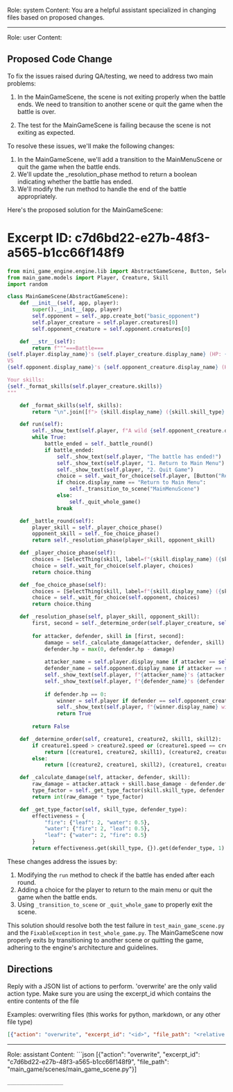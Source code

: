 Role: system
Content: You are a helpful assistant specialized in changing files based on proposed changes.
__________________
Role: user
Content: 
## Proposed Code Change
To fix the issues raised during QA/testing, we need to address two main problems:

1. In the MainGameScene, the scene is not exiting properly when the battle ends. We need to transition to another scene or quit the game when the battle is over.

2. The test for the MainGameScene is failing because the scene is not exiting as expected.

To resolve these issues, we'll make the following changes:

1. In the MainGameScene, we'll add a transition to the MainMenuScene or quit the game when the battle ends.
2. We'll update the _resolution_phase method to return a boolean indicating whether the battle has ended.
3. We'll modify the run method to handle the end of the battle appropriately.

Here's the proposed solution for the MainGameScene:

# Excerpt ID: c7d6bd22-e27b-48f3-a565-b1cc66f148f9
```python main_game/scenes/main_game_scene.py
from mini_game_engine.engine.lib import AbstractGameScene, Button, SelectThing
from main_game.models import Player, Creature, Skill
import random

class MainGameScene(AbstractGameScene):
    def __init__(self, app, player):
        super().__init__(app, player)
        self.opponent = self._app.create_bot("basic_opponent")
        self.player_creature = self.player.creatures[0]
        self.opponent_creature = self.opponent.creatures[0]

    def __str__(self):
        return f"""===Battle===
{self.player.display_name}'s {self.player_creature.display_name} (HP: {self.player_creature.hp}/{self.player_creature.max_hp})
VS
{self.opponent.display_name}'s {self.opponent_creature.display_name} (HP: {self.opponent_creature.hp}/{self.opponent_creature.max_hp})

Your skills:
{self._format_skills(self.player_creature.skills)}
"""

    def _format_skills(self, skills):
        return "\n".join([f"> {skill.display_name} ({skill.skill_type} type, {skill.base_damage} damage)" for skill in skills])

    def run(self):
        self._show_text(self.player, f"A wild {self.opponent_creature.display_name} appears!")
        while True:
            battle_ended = self._battle_round()
            if battle_ended:
                self._show_text(self.player, "The battle has ended!")
                self._show_text(self.player, "1. Return to Main Menu")
                self._show_text(self.player, "2. Quit Game")
                choice = self._wait_for_choice(self.player, [Button("Return to Main Menu"), Button("Quit Game")])
                if choice.display_name == "Return to Main Menu":
                    self._transition_to_scene("MainMenuScene")
                else:
                    self._quit_whole_game()
                break

    def _battle_round(self):
        player_skill = self._player_choice_phase()
        opponent_skill = self._foe_choice_phase()
        return self._resolution_phase(player_skill, opponent_skill)

    def _player_choice_phase(self):
        choices = [SelectThing(skill, label=f"{skill.display_name} ({skill.skill_type} type, {skill.base_damage} damage)") for skill in self.player_creature.skills]
        choice = self._wait_for_choice(self.player, choices)
        return choice.thing

    def _foe_choice_phase(self):
        choices = [SelectThing(skill, label=f"{skill.display_name} ({skill.skill_type} type, {skill.base_damage} damage)") for skill in self.opponent_creature.skills]
        choice = self._wait_for_choice(self.opponent, choices)
        return choice.thing

    def _resolution_phase(self, player_skill, opponent_skill):
        first, second = self._determine_order(self.player_creature, self.opponent_creature, player_skill, opponent_skill)
        
        for attacker, defender, skill in [first, second]:
            damage = self._calculate_damage(attacker, defender, skill)
            defender.hp = max(0, defender.hp - damage)
            
            attacker_name = self.player.display_name if attacker == self.player_creature else self.opponent.display_name
            defender_name = self.opponent.display_name if attacker == self.player_creature else self.player.display_name
            self._show_text(self.player, f"{attacker_name}'s {attacker.display_name} uses {skill.display_name}!")
            self._show_text(self.player, f"{defender_name}'s {defender.display_name} takes {damage} damage!")
            
            if defender.hp == 0:
                winner = self.player if defender == self.opponent_creature else self.opponent
                self._show_text(self.player, f"{winner.display_name} wins the battle!")
                return True
        
        return False

    def _determine_order(self, creature1, creature2, skill1, skill2):
        if creature1.speed > creature2.speed or (creature1.speed == creature2.speed and random.choice([True, False])):
            return [(creature1, creature2, skill1), (creature2, creature1, skill2)]
        else:
            return [(creature2, creature1, skill2), (creature1, creature2, skill1)]

    def _calculate_damage(self, attacker, defender, skill):
        raw_damage = attacker.attack + skill.base_damage - defender.defense
        type_factor = self._get_type_factor(skill.skill_type, defender.creature_type)
        return int(raw_damage * type_factor)

    def _get_type_factor(self, skill_type, defender_type):
        effectiveness = {
            "fire": {"leaf": 2, "water": 0.5},
            "water": {"fire": 2, "leaf": 0.5},
            "leaf": {"water": 2, "fire": 0.5}
        }
        return effectiveness.get(skill_type, {}).get(defender_type, 1)
```

These changes address the issues by:

1. Modifying the `run` method to check if the battle has ended after each round.
2. Adding a choice for the player to return to the main menu or quit the game when the battle ends.
3. Using `_transition_to_scene` or `_quit_whole_game` to properly exit the scene.

This solution should resolve both the test failure in `test_main_game_scene.py` and the `FixableException` in `test_whole_game.py`. The MainGameScene now properly exits by transitioning to another scene or quitting the game, adhering to the engine's architecture and guidelines.

## Directions
Reply with a JSON list of actions to perform. 'overwrite' are the only valid action type. 
Make sure you are using the excerpt_id which contains the entire contents of the file

Examples:
overwriting files (this works for python, markdown, or any other file type)
```json output_example1
[{"action": "overwrite", "excerpt_id": "<id>", "file_path": "<relative file path>"}]
```

__________________
Role: assistant
Content: ```json
[{"action": "overwrite", "excerpt_id": "c7d6bd22-e27b-48f3-a565-b1cc66f148f9", "file_path": "main_game/scenes/main_game_scene.py"}]
```
__________________
